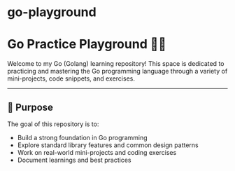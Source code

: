 # go-playground

# Go Practice Playground 🧪🐹

Welcome to my Go (Golang) learning repository! This space is dedicated to practicing and mastering the Go programming language through a variety of mini-projects, code snippets, and exercises.

---

## 📌 Purpose

The goal of this repository is to:

- Build a strong foundation in Go programming
- Explore standard library features and common design patterns
- Work on real-world mini-projects and coding exercises
- Document learnings and best practices
